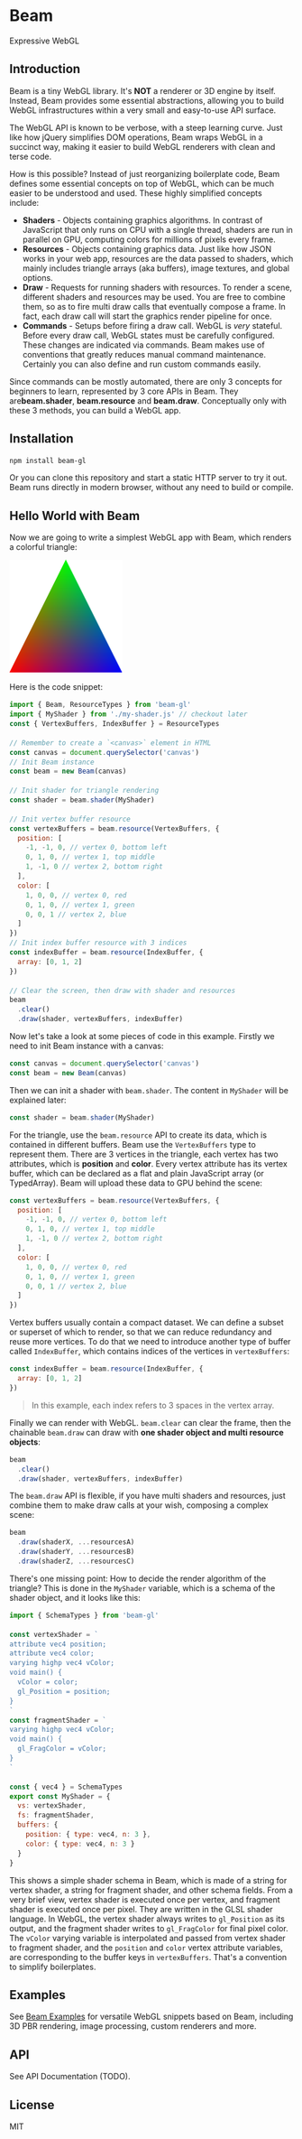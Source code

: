 # Beam
Expressive WebGL

## Introduction
Beam is a tiny WebGL library. It's **NOT** a renderer or 3D engine by itself. Instead, Beam provides some essential abstractions, allowing you to build WebGL infrastructures within a very small and easy-to-use API surface.

The WebGL API is known to be verbose, with a steep learning curve. Just like how jQuery simplifies DOM operations, Beam wraps WebGL in a succinct way, making it easier to build WebGL renderers with clean and terse code.

How is this possible? Instead of just reorganizing boilerplate code, Beam defines some essential concepts on top of WebGL, which can be much easier to be understood and used. These highly simplified concepts include:

* **Shaders** - Objects containing graphics algorithms. In contrast of JavaScript that only runs on CPU with a single thread, shaders are run in parallel on GPU, computing colors for millions of pixels every frame.
* **Resources** - Objects containing graphics data. Just like how JSON works in your web app, resources are the data passed to shaders, which mainly includes triangle arrays (aka buffers), image textures, and global options.
* **Draw** - Requests for running shaders with resources. To render a scene, different shaders and resources may be used. You are free to combine them, so as to fire multi draw calls that eventually compose a frame. In fact, each draw call will start the graphics render pipeline for once.
* **Commands** - Setups before firing a draw call. WebGL is *very* stateful. Before every draw call, WebGL states must be carefully configured. These changes are indicated via commands. Beam makes use of conventions that greatly reduces manual command maintenance. Certainly you can also define and run custom commands easily.

Since commands can be mostly automated, there are only 3 concepts for beginners to learn, represented by 3 core APIs in Beam. They are**beam.shader**, **beam.resource** and **beam.draw**. Conceptually only with these 3 methods, you can build a WebGL app.

## Installation
``` bash
npm install beam-gl
```

Or you can clone this repository and start a static HTTP server to try it out. Beam runs directly in modern browser, without any need to build or compile.

## Hello World with Beam
Now we are going to write a simplest WebGL app with Beam, which renders a colorful triangle:

![beam-hello-world](./gallery/assets/images/beam-hello-world.png)

Here is the code snippet:

``` js
import { Beam, ResourceTypes } from 'beam-gl'
import { MyShader } from './my-shader.js' // checkout later
const { VertexBuffers, IndexBuffer } = ResourceTypes

// Remember to create a `<canvas>` element in HTML
const canvas = document.querySelector('canvas')
// Init Beam instance
const beam = new Beam(canvas)

// Init shader for triangle rendering
const shader = beam.shader(MyShader)

// Init vertex buffer resource
const vertexBuffers = beam.resource(VertexBuffers, {
  position: [
    -1, -1, 0, // vertex 0, bottom left
    0, 1, 0, // vertex 1, top middle
    1, -1, 0 // vertex 2, bottom right
  ],
  color: [
    1, 0, 0, // vertex 0, red
    0, 1, 0, // vertex 1, green
    0, 0, 1 // vertex 2, blue
  ]
})
// Init index buffer resource with 3 indices
const indexBuffer = beam.resource(IndexBuffer, {
  array: [0, 1, 2]
})

// Clear the screen, then draw with shader and resources
beam
  .clear()
  .draw(shader, vertexBuffers, indexBuffer)
```

Now let's take a look at some pieces of code in this example. Firstly we need to init Beam instance with a canvas:

``` js
const canvas = document.querySelector('canvas')
const beam = new Beam(canvas)
```

Then we can init a shader with `beam.shader`. The content in `MyShader` will be explained later:

``` js
const shader = beam.shader(MyShader)
```

For the triangle, use the `beam.resource` API to create its data, which is contained in different buffers. Beam use the `VertexBuffers` type to represent them. There are 3 vertices in the triangle, each vertex has two attributes, which is **position** and **color**. Every vertex attribute has its vertex buffer, which can be declared as a flat and plain JavaScript array (or TypedArray). Beam will upload these data to GPU behind the scene:

``` js
const vertexBuffers = beam.resource(VertexBuffers, {
  position: [
    -1, -1, 0, // vertex 0, bottom left
    0, 1, 0, // vertex 1, top middle
    1, -1, 0 // vertex 2, bottom right
  ],
  color: [
    1, 0, 0, // vertex 0, red
    0, 1, 0, // vertex 1, green
    0, 0, 1 // vertex 2, blue
  ]
})
```

Vertex buffers usually contain a compact dataset. We can define a subset or superset of which to render, so that we can reduce redundancy and reuse more vertices. To do that we need to introduce another type of buffer called `IndexBuffer`, which contains indices of the vertices in `vertexBuffers`:

``` js
const indexBuffer = beam.resource(IndexBuffer, {
  array: [0, 1, 2]
})
```

> In this example, each index refers to 3 spaces in the vertex array.

Finally we can render with WebGL. `beam.clear` can clear the frame, then the chainable `beam.draw` can draw with **one shader object and multi resource objects**:

``` js
beam
  .clear()
  .draw(shader, vertexBuffers, indexBuffer)
```

The `beam.draw` API is flexible, if you have multi shaders and resources, just combine them to make draw calls at your wish, composing a complex scene:

``` js
beam
  .draw(shaderX, ...resourcesA)
  .draw(shaderY, ...resourcesB)
  .draw(shaderZ, ...resourcesC)
```

There's one missing point: How to decide the render algorithm of the triangle? This is done in the `MyShader` variable, which is a schema of the shader object, and it looks like this:

``` js
import { SchemaTypes } from 'beam-gl'

const vertexShader = `
attribute vec4 position;
attribute vec4 color;
varying highp vec4 vColor;
void main() {
  vColor = color;
  gl_Position = position;
}
`
const fragmentShader = `
varying highp vec4 vColor;
void main() {
  gl_FragColor = vColor;
}
`

const { vec4 } = SchemaTypes
export const MyShader = {
  vs: vertexShader,
  fs: fragmentShader,
  buffers: {
    position: { type: vec4, n: 3 },
    color: { type: vec4, n: 3 }
  }
}
```

This shows a simple shader schema in Beam, which is made of a string for vertex shader, a string for fragment shader, and other schema fields. From a very brief view, vertex shader is executed once per vertex, and fragment shader is executed once per pixel. They are written in the GLSL shader language. In WebGL, the vertex shader always writes to `gl_Position` as its output, and the fragment shader writes to  `gl_FragColor` for final pixel color. The `vColor` varying variable is interpolated and passed from vertex shader to fragment shader, and the `position` and `color` vertex attribute variables, are corresponding to the buffer keys in `vertexBuffers`. That's a convention to simplify boilerplates.

## Examples
See [Beam Examples](./examples.html) for versatile WebGL snippets based on Beam, including 3D PBR rendering, image processing, custom renderers and more.

## API
See API Documentation (TODO).

## License
MIT
